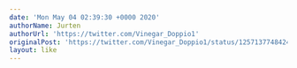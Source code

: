 ```yaml
---
date: 'Mon May 04 02:39:30 +0000 2020'
authorName: Jurten
authorUrl: 'https://twitter.com/Vinegar_Doppio1'
originalPost: 'https://twitter.com/Vinegar_Doppio1/status/1257137748424699907'
layout: like
---
```

